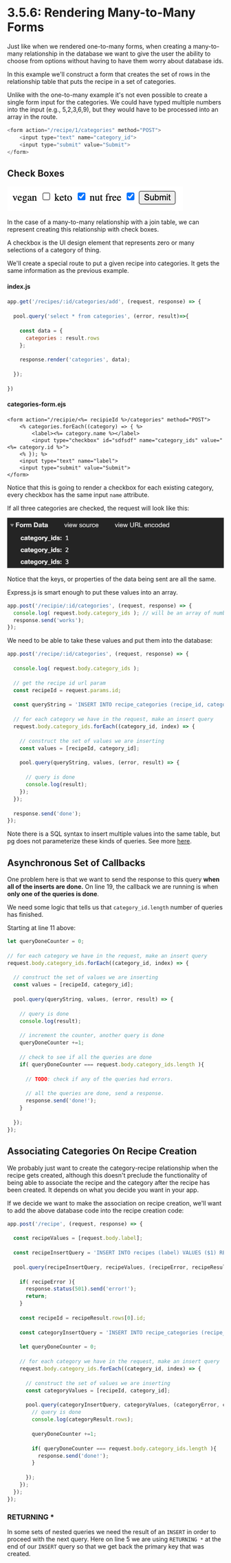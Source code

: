 # 3.5.6: Rendering Many-to-Many Forms

Just like when we rendered one-to-many forms, when creating a many-to-many relationship in the database we want to give the user the ability to choose from options without having to have them worry about database ids.

In this example we'll construct a form that creates the set of rows in the relationship table that puts the recipe in a set of categories.

Unlike with the one-to-many example it's not even possible to create a single form input for the categories. We could have typed multiple numbers into the input \(e.g., 5,2,3,6,9\), but they would  have to be processed into an array in the route.

```javascript
<form action="/recipe/1/categories" method="POST">
    <input type="text" name="category_id">
    <input type="submit" value="Submit">
</form>
```

## Check Boxes

![](../../.gitbook/assets/screen-shot-2020-11-24-at-4.29.59-pm.png)

In the case of a many-to-many relationship with a join table, we can represent creating this relationship with check boxes.

A checkbox is the UI design element that represents zero or many selections of a category of thing.

We'll create a special route to put a given recipe into categories. It gets the same information as the previous example.

#### index.js

```javascript
app.get('/recipes/:id/categories/add', (request, response) => {

  pool.query('select * from categories', (error, result)=>{

    const data = {
      categories : result.rows
    };

    response.render('categories', data);

  });

})
```

#### categories-form.ejs

```markup
<form action="/recipie/<%= recipieId %>/categories" method="POST">
    <% categories.forEach((category) => { %>
        <label><%= category.name %></label>
        <input type="checkbox" id="sdfsdf" name="category_ids" value="<%= category.id %>">
    <% }); %>
    <input type="text" name="label">
    <input type="submit" value="Submit">
</form>
```

Notice that this is going to render a checkbox for each existing category, every checkbox has the same input `name` attribute.

If all three categories are checked, the request will look like this:

![](../../.gitbook/assets/screen-shot-2020-11-24-at-3.46.44-pm.png)

Notice that the keys, or properties of the data being sent are all the same.

Express.js is smart enough to put these values into an array.

```javascript
app.post('/recipie/:id/categories', (request, response) => {
  console.log( request.body.category_ids ); // will be an array of numbers
  response.send('works');
});
```

 We need to be able to take these values and put them into the database:

```javascript
app.post('/recipe/:id/categories', (request, response) => {

  console.log( request.body.category_ids );

  // get the recipe id url param
  const recipeId = request.params.id;

  const queryString = 'INSERT INTO recipe_categories (recipe_id, category_id) VALUES ($1, $2)';

  // for each category we have in the request, make an insert query
  request.body.category_ids.forEach((category_id, index) => {

    // construct the set of values we are inserting
    const values = [recipeId, category_id];

    pool.query(queryString, values, (error, result) => {
    
      // query is done
      console.log(result);
    });
  });

  response.send('done');
});
```

Note there is a SQL syntax to insert multiple values into the same table, but pg does not parameterize these kinds of queries. See more [here](https://github.com/brianc/node-postgres/issues/957). 

## Asynchronous Set of Callbacks

One problem here is that we want to send the response to this query **when all of the inserts are done.** On line 19, the callback we are running is when **only one of the queries is done**.

We need some logic that tells us that `category_id.length` number of queries has finished.

Starting at line 11 above:

```javascript
let queryDoneCounter = 0;

// for each category we have in the request, make an insert query
request.body.category_ids.forEach((category_id, index) => {

  // construct the set of values we are inserting
  const values = [recipeId, category_id];

  pool.query(queryString, values, (error, result) => {
  
    // query is done
    console.log(result);
    
    // increment the counter, another query is done
    queryDoneCounter +=1;
    
    // check to see if all the queries are done
    if( queryDoneCounter === request.body.category_ids.length ){
      
      // TODO: check if any of the queries had errors.
      
      // all the queries are done, send a response.
      response.send('done!');
    }
    
  });
});
```

## Associating Categories On Recipe Creation

We probably just want to create the category-recipe relationship when the recipe gets created, although this doesn't preclude the functionality of being able to associate the recipe and the category after the recipe has been created. It depends on what you decide you want in your app.

If we decide we want to make the association on recipe creation, we'll want to add the above database code into the recipe creation code:

```javascript
app.post('/recipe', (request, response) => {

  const recipeValues = [request.body.label]; 

  const recipeInsertQuery = 'INSERT INTO recipes (label) VALUES ($1) RETURNING *';
  
  pool.query(recipeInsertQuery, recipeValues, (recipeError, recipeResult) => {
    
    if( recipeError ){
      response.status(501).send('error!');
      return;
    }
    
    const recipeId = recipeResult.rows[0].id;
  
    const categoryInsertQuery = 'INSERT INTO recipe_categories (recipe_id, category_id) VALUES ($1, $2)';
  
    let queryDoneCounter = 0;
  
    // for each category we have in the request, make an insert query
    request.body.category_ids.forEach((category_id, index) => {
    
      // construct the set of values we are inserting
      const categoryValues = [recipeId, category_id];
    
      pool.query(categoryInsertQuery, categoryValues, (categoryError, categoryResult) => {
        // query is done
        console.log(categoryResult.rows);
        
        queryDoneCounter +=1;
        
        if( queryDoneCounter === request.body.category_ids.length ){
          response.send('done!');
        }
        
      });
    });
  });
});
```

### RETURNING \*

In some sets of nested queries we need the result of an `INSERT` in order to proceed with the next query. Here on line 5 we are using `RETURNING *` at the end of our `INSERT` query so that we get back the primary key that was created.

